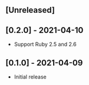 ## [Unreleased]

## [0.2.0] - 2021-04-10

- Support Ruby 2.5 and 2.6

## [0.1.0] - 2021-04-09

- Initial release
